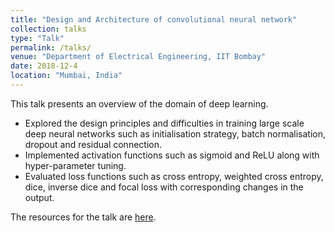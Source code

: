 ```yaml
---
title: "Design and Architecture of convolutional neural network"
collection: talks
type: "Talk"
permalink: /talks/
venue: "Department of Electrical Engineering, IIT Bombay"
date: 2018-12-4
location: "Mumbai, India"
---
```

This talk presents an overview of the domain of deep learning. 
* Explored the design principles and difficulties in training large scale deep neural networks such as initialisation
strategy, batch normalisation, dropout and residual connection.
* Implemented activation functions such as sigmoid and ReLU along with hyper-parameter tuning.
* Evaluated loss functions such as cross entropy, weighted cross entropy, dice, inverse dice and focal loss with
corresponding changes in the output.

The resources for the talk are [here](/images/M.Tech_seminar.pdf "Presentation PDF").
